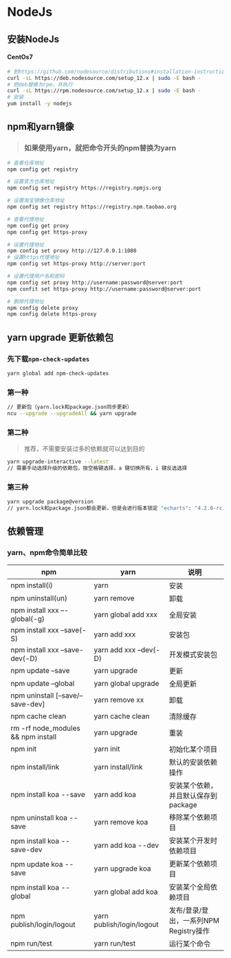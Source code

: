 # NodeJs

## 安装NodeJs
#### CentOs7
```bash
# 到https://github.com/nodesource/distributions#installation-instructions复制更新软件源命令
curl -sL https://deb.nodesource.com/setup_12.x | sudo -E bash -
# 把deb替换为rpm，并执行
curl -sL https://rpm.nodesource.com/setup_12.x | sudo -E bash -
# 安装
yum install -y nodejs
```

## npm和yarn镜像
> ### 如果使用yarn，就把命令开头的npm替换为yarn
```bash
# 查看仓库地址
npm config get registry

# 设置官方仓库地址
npm config set registry https://registry.npmjs.org

# 设置淘宝镜像仓库地址
npm config set registry https://registry.npm.taobao.org

# 查看代理地址
npm config get proxy
npm config get https-proxy

# 设置代理地址
npm config set proxy http://127.0.0.1:1080
# 设置https代理地址
npm config set https-proxy http://server:port

# 设置代理用户名和密码
npm config set proxy http://username:password@server:port
npm confit set https-proxy http://username:password@server:port

# 删除代理地址
npm config delete proxy
npm config delete https-proxy
```

## yarn upgrade 更新依赖包
### 先下载`npm-check-updates`
```bash
yarn global add npm-check-updates
```
### 第一种
```bash
// 更新包（yarn.lock和package.json同步更新）
ncu --upgrade --upgradeAll && yarn upgrade
```
### 第二种
> 推荐，不需要安装过多的依赖就可以达到目的
```bash
yarn upgrade-interactive --latest
// 需要手动选择升级的依赖包，按空格键选择，a 键切换所有，i 键反选选择
```
### 第三种
```bash
yarn upgrade package@version
// yarn.lock和package.json都会更新，但是会进行版本锁定 "echarts": "4.2.0-rc.2"
```


## 依赖管理
### yarn、npm命令简单比较
| npm                                | yarn                      | 说明                         |
|------------------------------------|---------------------------|----------------------------|
| npm install(i)                     | yarn                      | 安装                         |
| npm uninstall(un)                  | yarn remove               | 卸载                         |
| npm install xxx –-global(-g)       | yarn global add xxx       | 全局安装                       |
| npm install xxx –save(-S)          | yarn add xxx              | 安装包                        |
| npm install xxx –save-dev(-D)      | yarn add xxx –dev(-D)     | 开发模式安装包                    |
| npm update –save                   | yarn upgrade              | 更新                         |
| npm update –global                 | yarn global upgrade       | 全局更新                       |
| npm uninstall [–save/–save-dev]    | yarn remove xx            | 卸载                         |
| npm cache clean                    | yarn cache clean          | 清除缓存                       |
| rm -rf node_modules && npm install | yarn upgrade              | 重装                         |
| npm init                           | yarn init                 | 初始化某个项目                    |
| npm install/link                   | yarn install/link         | 默认的安装依赖操作                  |
| npm install koa --save             | yarn add koa              | 安装某个依赖，并且默认保存到package      |
| npm uninstall koa --save           | yarn remove koa           | 移除某个依赖项目                   |
| npm install koa --save-dev         | yarn add koa --dev        | 安装某个开发时依赖项目                |
| npm update koa --save              | yarn upgrade koa          | 更新某个依赖项目                   |
| npm install koa --global           | yarn global add koa       | 安装某个全局依赖项目                 |
| npm publish/login/logout           | yarn publish/login/logout | 发布/登录/登出，一系列NPM Registry操作 |
| npm run/test                       | yarn run/test             | 运行某个命令                     |

